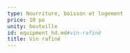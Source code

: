 ```yaml
---
type: Nourriture, boisson et logement
price: 10 po
unity: bouteille
id: equipment_hd.md#vin-rafiné
title: Vin rafiné
---
```


